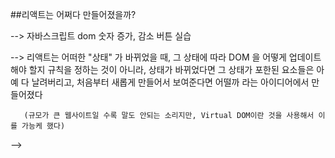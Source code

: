 
##리액트는 어쩌다 만들어졌을까?

--> 자바스크립트 dom 숫자 증가, 감소 버튼 실습

--> 리액트는 어떠한 "상태" 가 바뀌었을 때, 그 상태에 따라 DOM 을 어떻게 업데이트 해야 할지 규칙을 정하는 것이 아니라,
       상태가 바뀌었다면 그 상태가 포한된 요소들은 아예 다 날려버리고, 처음부터 새롭게 만들어서 보여준다면 어떨까 라는 아이디어에서 만들어졌다
       
       (규모가 큰 웹사이트일 수록 말도 안되는 소리지만, Virtual DOM이란 것을 사용해서 이를 가능케 했다)

--> 